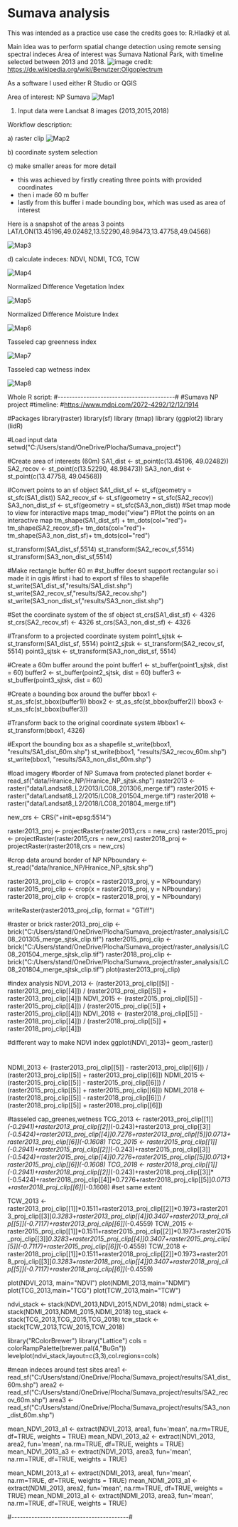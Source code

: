 # Sumava analysis

This was intended as a practice use case the credits goes to: R.Hladký et al.

Main idea was to perform spatial change detection using remote sensing spectral indeces
Area of interest was Sumava National Park, with timeline selected between 2013 and 2018.
![image](https://github.com/StanislavHerber/Sumava_analysis/assets/134272440/e471573b-4b4c-4115-afed-37a6b3ecf7ca)
credit: https://de.wikipedia.org/wiki/Benutzer:Oligoplectrum

As a software I used either R Studio or QGIS

Area of interest: NP Sumava
![Map1](https://github.com/StanislavHerber/Sumava_analysis/assets/134272440/4babf9cc-e6e2-427d-80ec-e796c81d0efb)

1) Input data were Landsat 8 images (2013,2015,2018)

Workflow description:

a) raster clip
![Map2](https://github.com/StanislavHerber/Sumava_analysis/assets/134272440/d1326ff4-ec06-44df-bd52-17ca342836e6)


b) coordinate system selection

c) make smaller areas for more detail
- this was achieved by firstly creating three points with provided coordinates
- then i made 60 m buffer
- lastly from this buffer i made bounding box, which was used as area of interest

Here is a snapshot of the areas
3 points LAT/LON(13.45196,49.02482,13.52290,48.98473,13.47758,49.04568)

![Map3](https://github.com/StanislavHerber/Sumava_analysis/assets/134272440/881b87cb-8d08-4822-b26e-a3c0a2d359b4)


d) calculate indeces: NDVI, NDMI, TCG, TCW

![Map4](https://github.com/StanislavHerber/Sumava_analysis/assets/134272440/f832e642-12ac-430c-9706-7cc157e29ea9)


Normalized Difference Vegetation Index 

![Map5](https://github.com/StanislavHerber/Sumava_analysis/assets/134272440/9a4dbaaa-416d-4bc8-bbbc-5e8b1b74649b)

Normalized Difference Moisture Index

![Map6](https://github.com/StanislavHerber/Sumava_analysis/assets/134272440/85557305-a319-4b66-8c82-3908a41543be)

Tasseled cap greenness index

![Map7](https://github.com/StanislavHerber/Sumava_analysis/assets/134272440/34595cd5-fc78-4fbe-8a7c-5d635ca3cdbf)

Tasseled cap wetness index

![Map8](https://github.com/StanislavHerber/Sumava_analysis/assets/134272440/69089cc8-5dc2-467e-9f37-4ad5666f3a6a)



Whole R script:
#-----------------------------------------#
#Sumava NP project
#timeline: 
#https://www.mdpi.com/2072-4292/12/12/1914

#Packages
library(raster)
library(sf)
library (tmap)
library (ggplot2)
library (lidR)

#Load input data
setwd("C:/Users/stand/OneDrive/Plocha/Sumava_project")

#Create area of interests (60m)
SA1_dist <- st_point(c(13.45196, 49.02482))
SA2_recov <- st_point(c(13.52290, 48.98473))
SA3_non_dist <- st_point(c(13.47758, 49.04568))

#Convert points to an sf object
SA1_dist_sf <- st_sf(geometry = st_sfc(SA1_dist))
SA2_recov_sf <- st_sf(geometry = st_sfc(SA2_recov))
SA3_non_dist_sf <- st_sf(geometry = st_sfc(SA3_non_dist))
#Set tmap mode to view for interactive maps
tmap_mode("view")
#Plot the points on an interactive map
tm_shape(SA1_dist_sf) +
  tm_dots(col="red")+
  tm_shape(SA2_recov_sf)+
  tm_dots(col="red")+
  tm_shape(SA3_non_dist_sf)+
  tm_dots(col="red")

st_transform(SA1_dist_sf,5514)
st_transform(SA2_recov_sf,5514)
st_transform(SA3_non_dist_sf,5514)

#Make rectangle buffer 60 m
#st_buffer doesnt support rectangular so i made it in qgis
#first i had to export sf files to shapefile
st_write(SA1_dist_sf,"results/SA1_dist.shp")
st_write(SA2_recov_sf,"results/SA2_recov.shp")
st_write(SA3_non_dist_sf,"results/SA3_non_dist.shp")

#Set the coordinate system of the sf object
st_crs(SA1_dist_sf) <- 4326
st_crs(SA2_recov_sf) <- 4326
st_crs(SA3_non_dist_sf) <- 4326

#Transform to a projected coordinate system
point1_sjtsk <- st_transform(SA1_dist_sf, 5514)
point2_sjtsk <- st_transform(SA2_recov_sf, 5514)
point3_sjtsk <- st_transform(SA3_non_dist_sf, 5514)

#Create a 60m buffer around the point
buffer1 <- st_buffer(point1_sjtsk, dist = 60)
buffer2 <- st_buffer(point2_sjtsk, dist = 60)
buffer3 <- st_buffer(point3_sjtsk, dist = 60)

#Create a bounding box around the buffer
bbox1 <- st_as_sfc(st_bbox(buffer1))
bbox2 <- st_as_sfc(st_bbox(buffer2))
bbox3 <- st_as_sfc(st_bbox(buffer3))

#Transform back to the original coordinate system
#bbox1 <- st_transform(bbox1, 4326)

#Export the bounding box as a shapefile
st_write(bbox1, "results/SA1_dist_60m.shp")
st_write(bbox1, "results/SA2_recov_60m.shp")
st_write(bbox1, "results/SA3_non_dist_60m.shp")

#load imagery 
#border of NP Sumava from protected planet
border <- read_sf("data/Hranice_NP/Hranice_NP_sjtsk.shp")
raster2013 <- raster("data/Landsat8_L2/2013/LC08_201306_merge.tif")
raster2015 <- raster("data/Landsat8_L2/2015/LC08_201504_merge.tif")
raster2018 <- raster("data/Landsat8_L2/2018/LC08_201804_merge.tif")

new_crs <- CRS("+init=epsg:5514")

raster2013_proj <- projectRaster(raster2013,crs = new_crs)
raster2015_proj <- projectRaster(raster2015,crs = new_crs)
raster2018_proj <- projectRaster(raster2018,crs = new_crs)

#crop data around border of NP
NPboundary <- st_read("data/hranice_NP/Hranice_NP_sjtsk.shp")

raster2013_proj_clip <- crop(x = raster2013_proj, y = NPboundary)
raster2015_proj_clip <- crop(x = raster2015_proj, y = NPboundary)
raster2018_proj_clip <- crop(x = raster2018_proj, y = NPboundary)

writeRaster(raster2013_proj_clip, format = "GTiff")

#raster or brick
raster2013_proj_clip <- brick("C:/Users/stand/OneDrive/Plocha/Sumava_project/raster_analysis/LC08_201305_merge_sjtsk_clip.tif")
raster2015_proj_clip <- brick("C:/Users/stand/OneDrive/Plocha/Sumava_project/raster_analysis/LC08_201504_merge_sjtsk_clip.tif")
raster2018_proj_clip <- brick("C:/Users/stand/OneDrive/Plocha/Sumava_project/raster_analysis/LC08_201804_merge_sjtsk_clip.tif")
plot(raster2013_proj_clip)

#index analysis
NDVI_2013 <- (raster2013_proj_clip[[5]] - raster2013_proj_clip[[4]]) / (raster2013_proj_clip[[5]] + raster2013_proj_clip[[4]])
NDVI_2015 <- (raster2015_proj_clip[[5]] - raster2015_proj_clip[[4]]) / (raster2015_proj_clip[[5]] + raster2015_proj_clip[[4]])
NDVI_2018 <- (raster2018_proj_clip[[5]] - raster2018_proj_clip[[4]]) / (raster2018_proj_clip[[5]] + raster2018_proj_clip[[4]])

#different way to make NDVI index
ggplot(NDVI_2013)+
  geom_raster()
#
NDMI_2013 <- (raster2013_proj_clip[[5]] - raster2013_proj_clip[[6]]) / (raster2013_proj_clip[[5]] + raster2013_proj_clip[[6]])
NDMI_2015 <- (raster2015_proj_clip[[5]] - raster2015_proj_clip[[6]]) / (raster2015_proj_clip[[5]] + raster2015_proj_clip[[6]])
NDMI_2018 <- (raster2018_proj_clip[[5]] - raster2018_proj_clip[[6]]) / (raster2018_proj_clip[[5]] + raster2018_proj_clip[[6]])

#tasseled cap_greenes,wetness
TCG_2013 <- raster2013_proj_clip[[1]]*(-0.2941)+raster2013_proj_clip[[2]]*(-0.243)+raster2013_proj_clip[[3]]*(-0.5424)+raster2013_proj_clip[[4]]*0.7276+raster2013_proj_clip[[5]]*0.0713+raster2013_proj_clip[[6]]*(-0.1608)
TCG_2015 <- raster2015_proj_clip[[1]]*(-0.2941)+raster2015_proj_clip[[2]]*(-0.243)+raster2015_proj_clip[[3]]*(-0.5424)+raster2015_proj_clip[[4]]*0.7276+raster2015_proj_clip[[5]]*0.0713+raster2015_proj_clip[[6]]*(-0.1608)
TCG_2018 <- raster2018_proj_clip[[1]]*(-0.2941)+raster2018_proj_clip[[2]]*(-0.243)+raster2018_proj_clip[[3]]*(-0.5424)+raster2018_proj_clip[[4]]*0.7276+raster2018_proj_clip[[5]]*0.0713+raster2018_proj_clip[[6]]*(-0.1608)
#set same extent

TCW_2013 <- raster2013_proj_clip[[1]]*0.1511+raster2013_proj_clip[[2]]*0.1973+raster2013_proj_clip[[3]]*0.3283+raster2013_proj_clip[[4]]*0.3407+raster2013_proj_clip[[5]]*(-0.7117)+raster2013_proj_clip[[6]]*(-0.4559)
TCW_2015 <- raster2015_proj_clip[[1]]*0.1511+raster2015_proj_clip[[2]]*0.1973+raster2015_proj_clip[[3]]*0.3283+raster2015_proj_clip[[4]]*0.3407+raster2015_proj_clip[[5]]*(-0.7117)+raster2015_proj_clip[[6]]*(-0.4559)
TCW_2018 <- raster2018_proj_clip[[1]]*0.1511+raster2018_proj_clip[[2]]*0.1973+raster2018_proj_clip[[3]]*0.3283+raster2018_proj_clip[[4]]*0.3407+raster2018_proj_clip[[5]]*(-0.7117)+raster2018_proj_clip[[6]]*(-0.4559)


plot(NDVI_2013, main="NDVI")
plot(NDMI_2013,main="NDMI")
plot(TCG_2013,main="TCG")
plot(TCW_2013,main="TCW")

ndvi_stack <- stack(NDVI_2013,NDVI_2015,NDVI_2018)
ndmi_stack <- stack(NDMI_2013,NDMI_2015,NDMI_2018)
tcg_stack <- stack(TCG_2013,TCG_2015,TCG_2018)
tcw_stack <- stack(TCW_2013,TCW_2015,TCW_2018)

library("RColorBrewer")
library("Lattice")
cols = colorRampPalette(brewer.pal(4,"BuGn"))
levelplot(ndvi_stack,layout=c(3,3),col.regions=cols)
                    
#mean indeces around test sites
area1 <- read_sf("C:/Users/stand/OneDrive/Plocha/Sumava_project/results/SA1_dist_60m.shp")
area2 <- read_sf("C:/Users/stand/OneDrive/Plocha/Sumava_project/results/SA2_recov_60m.shp")
area3 <- read_sf("C:/Users/stand/OneDrive/Plocha/Sumava_project/results/SA3_non_dist_60m.shp")

mean_NDVI_2013_a1 <- extract(NDVI_2013, area1, fun='mean', na.rm=TRUE, df=TRUE, weights = TRUE)
mean_NDVI_2013_a2 <- extract(NDVI_2013, area2, fun='mean', na.rm=TRUE, df=TRUE, weights = TRUE)
mean_NDVI_2013_a3 <- extract(NDVI_2013, area3, fun='mean', na.rm=TRUE, df=TRUE, weights = TRUE)

mean_NDMI_2013_a1 <- extract(NDMI_2013, area1, fun='mean', na.rm=TRUE, df=TRUE, weights = TRUE)
mean_NDMI_2013_a1 <- extract(NDMI_2013, area2, fun='mean', na.rm=TRUE, df=TRUE, weights = TRUE)
mean_NDMI_2013_a1 <- extract(NDMI_2013, area3, fun='mean', na.rm=TRUE, df=TRUE, weights = TRUE)

#-----------------------------------------#
